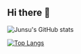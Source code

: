 ## Hi there 👋

![Junsu's GitHub stats](https://github-readme-stats.vercel.app/api?junsu1211anuraghazra&show_icons=true&theme=radical)

[![Top Langs](https://github-readme-stats.vercel.app/api/top-langs/?username=anuraghazra)](https://github.com/anuraghazra/github-readme-stats)
